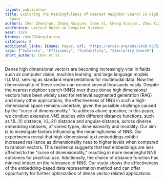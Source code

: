 ```yaml
---
layout: publication
title: Exploring The Meaningfulness Of Nearest Neighbor Search In High-dimensional
  Space
authors: Chen Zhonghan, Zhang Ruiyuan, Zhao Xi, Cheng Xiaojun, Zhou Xiaofang
conference: Lecture Notes in Computer Science
year: 2024
bibkey: chen2024exploring
citations: 0
additional_links: [{name: Paper, url: 'https://arxiv.org/abs/2410.05752'}]
tags: ["Datasets", "Efficiency", "Scalability", "Similarity Search"]
short_authors: Chen et al.
---
```

Dense high dimensional vectors are becoming increasingly vital in fields such
as computer vision, machine learning, and large language models (LLMs), serving
as standard representations for multimodal data. Now the dimensionality of
these vector can exceed several thousands easily. Despite the nearest neighbor
search (NNS) over these dense high dimensional vectors have been widely used
for retrieval augmented generation (RAG) and many other applications, the
effectiveness of NNS in such a high-dimensional space remains uncertain, given
the possible challenge caused by the "curse of dimensionality." To address
above question, in this paper, we conduct extensive NNS studies with different
distance functions, such as \\(L_1\\) distance, \\(L_2\\) distance and
angular-distance, across diverse embedding datasets, of varied types,
dimensionality and modality. Our aim is to investigate factors influencing the
meaningfulness of NNS. Our experiments reveal that high-dimensional text
embeddings exhibit increased resilience as dimensionality rises to higher
levels when compared to random vectors. This resilience suggests that text
embeddings are less affected to the "curse of dimensionality," resulting in
more meaningful NNS outcomes for practical use. Additionally, the choice of
distance function has minimal impact on the relevance of NNS. Our study shows
the effectiveness of the embedding-based data representation method and can
offer opportunity for further optimization of dense vector-related
applications.